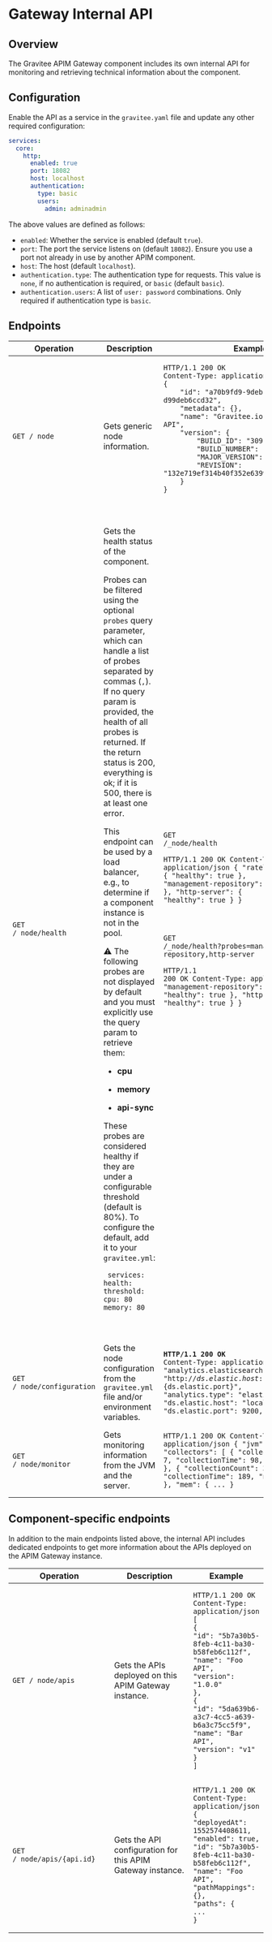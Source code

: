 # Gateway Internal API

## Overview

The Gravitee APIM Gateway component includes its own internal API for monitoring and retrieving technical information about the component.

## Configuration

Enable the API as a service in the `gravitee.yaml` file and update any other required configuration:

```yaml
services:
  core:
    http:
      enabled: true
      port: 18082
      host: localhost
      authentication:
        type: basic
        users:
          admin: adminadmin
```

The above values are defined as follows:

* `enabled`: Whether the service is enabled (default `true`).
* `port`: The port the service listens on (default `18082`). Ensure you use a port not already in use by another APIM component.
* `host`: The host (default `localhost`).
* `authentication.type`: The authentication type for requests. This value is `none`, if no authentication is required, or `basic` (default `basic`).
* `authentication.users`: A list of `user: password` combinations. Only required if authentication type is `basic`.

## Endpoints

<table data-full-width="true"><thead><tr><th width="201">Operation</th><th width="320.3333333333333">Description</th><th>Example</th></tr></thead><tbody><tr><td><pre data-overflow="wrap"><code>GET /_node
</code></pre></td><td>Gets generic node information.</td><td><pre data-overflow="wrap"><code>HTTP/1.1 200 OK
Content-Type: application/json
{
    "id": "a70b9fd9-9deb-4ccd-8b9f-d99deb6ccd32",
    "metadata": {},
    "name": "Gravitee.io - Management API",
    "version": {
        "BUILD_ID": "309",
        "BUILD_NUMBER": "309",
        "MAJOR_VERSION": "1.20.14",
        "REVISION": "132e719ef314b40f352e6399034d68a9a95e95ef"
    }
}
        
</code></pre></td></tr><tr><td><pre data-overflow="wrap"><code>GET /_node/health
</code></pre></td><td><p>Gets the health status of the component.</p><p>Probes can be filtered using the optional <code>probes</code> query parameter, which can handle a list of probes separated by commas (<code>,</code>). If no query param is provided, the health of all probes is returned. If the return status is 200, everything is ok; if it is 500, there is at least one error.</p><p>This endpoint can be used by a load balancer, e.g., to determine if a component instance is not in the pool.</p><p>⚠ The following probes are not displayed by default and you must explicitly use the query param to retrieve them:</p><ul><li><strong>cpu</strong></li></ul><ul><li><strong>memory</strong></li></ul><ul><li><strong>api-sync</strong></li></ul><p>These probes are considered healthy if they are under a configurable threshold (default is 80%). To configure the default, add it to your <code>gravitee.yml</code>:</p><pre><code>
services:
  health:
    threshold:
      cpu: 80
      memory: 80
        
</code></pre></td><td><p><code>GET /_node/health</code></p><pre><code>HTTP/1.1 200 OK
Content-Type: application/json
{
  "ratelimit-repository": {
    "healthy": true
  },
  "management-repository": {
    "healthy": true
  },
  "http-server": {
    "healthy": true
  }
}
        
</code></pre><p><code>GET /_node/health?probes=management-repository,http-server</code></p><pre><code>HTTP/1.1 200 OK
Content-Type: application/json
{
  "management-repository": {
    "healthy": true
  },
  "http-server": {
    "healthy": true
  }
}
        
</code></pre></td></tr><tr><td><pre data-overflow="wrap"><code>GET /_node/configuration
</code></pre></td><td>Gets the node configuration from the <code>gravitee.yml</code> file and/or environment variables.</td><td><pre><code><strong>HTTP/1.1 200 OK
</strong>Content-Type: application/json
{
"analytics.elasticsearch.endpoints[0]": "http://${ds.elastic.host}:${ds.elastic.port}",
"analytics.type": "elasticsearch",
"ds.elastic.host": "localhost",
"ds.elastic.port": 9200,
...
}
</code></pre></td></tr><tr><td><pre class="language-sh" data-overflow="wrap"><code class="lang-sh">GET /_node/monitor
</code></pre></td><td>Gets monitoring information from the JVM and the server.</td><td><pre><code>HTTP/1.1 200 OK
Content-Type: application/json
{
"jvm": {
"gc": {
"collectors": [
{
"collectionCount": 7,
"collectionTime": 98,
"name": "young"
},
{
"collectionCount": 3,
"collectionTime": 189,
"name": "old"
}
]
},
"mem": {
...
}
</code></pre></td></tr></tbody></table>

## Component-specific endpoints

In addition to the main endpoints listed above, the internal API includes dedicated endpoints to get more information about the APIs deployed on the APIM Gateway instance.

<table data-full-width="true"><thead><tr><th width="227">Operation</th><th width="220.66666666666669">Description</th><th>Example</th></tr></thead><tbody><tr><td><pre data-overflow="wrap"><code>GET /_node/apis
</code></pre></td><td>Gets the APIs deployed on this APIM Gateway instance.</td><td><pre><code>HTTP/1.1 200 OK
Content-Type: application/json
[
{
"id": "5b7a30b5-8feb-4c11-ba30-b58feb6c112f",
"name": "Foo API",
"version": "1.0.0"
},
{
"id": "5da639b6-a3c7-4cc5-a639-b6a3c75cc5f9",
"name": "Bar API",
"version": "v1"
}
]
</code></pre></td></tr><tr><td><pre data-overflow="wrap"><code>GET /_node/apis/{api.id}
</code></pre></td><td>Gets the API configuration for this APIM Gateway instance.</td><td><pre><code>HTTP/1.1 200 OK
Content-Type: application/json
{
"deployedAt": 1552574408611,
"enabled": true,
"id": "5b7a30b5-8feb-4c11-ba30-b58feb6c112f",
"name": "Foo API",
"pathMappings": {},
"paths": {
...
}
</code></pre></td></tr></tbody></table>
